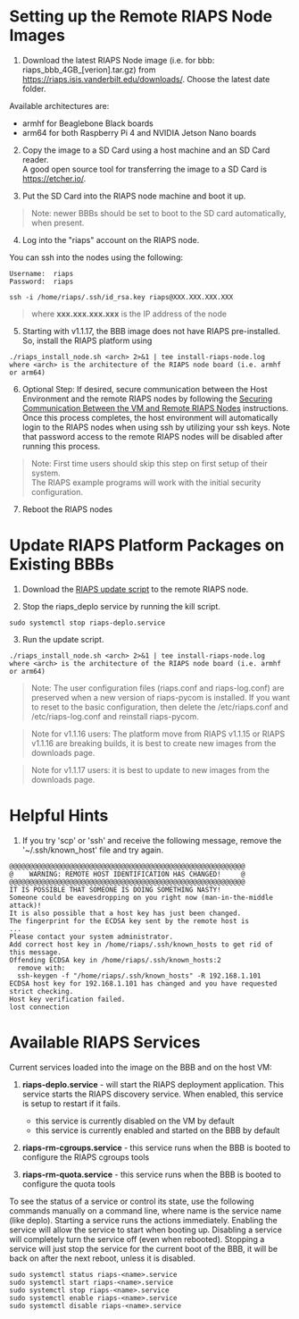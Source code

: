 # Setting up the Remote RIAPS Node Images

1) Download the latest RIAPS Node image (i.e. for bbb: riaps_bbb_4GB_[verion].tar.gz) from
   https://riaps.isis.vanderbilt.edu/downloads/. Choose the latest date folder.

  Available architectures are:
  - armhf for Beaglebone Black boards
  - arm64 for both Raspberry Pi 4 and NVIDIA Jetson Nano boards

2) Copy the image to a SD Card using a host machine and an SD Card reader.  
   A good open source tool for transferring the image to a SD Card is https://etcher.io/.

3) Put the SD Card into the RIAPS node machine and boot it up.  

>Note:  newer BBBs should be set to boot to the SD card automatically, when present.

4) Log into the "riaps" account on the RIAPS node.

 You can ssh into the nodes using the following:

    Username:  riaps
    Password:  riaps

```
ssh -i /home/riaps/.ssh/id_rsa.key riaps@XXX.XXX.XXX.XXX
```
>  where **xxx&#46;xxx&#46;xxx&#46;xxx** is the IP address of the node

5) Starting with v1.1.17, the BBB image does not have RIAPS pre-installed.  So,
   install the RIAPS platform using

```
./riaps_install_node.sh <arch> 2>&1 | tee install-riaps-node.log
where <arch> is the architecture of the RIAPS node board (i.e. armhf or arm64)
```


6) Optional Step:  If desired, secure communication between the Host Environment
   and the remote RIAPS nodes by following the [Securing Communication Between the VM and Remote RIAPS Nodes](../riaps-x86runtime/README.md#secure-comm)
   instructions.  Once this process completes, the host environment will automatically
   login to the RIAPS nodes when using ssh by utilizing your ssh keys.  Note that
   password access to the remote RIAPS nodes will be disabled after running this process.  

> Note:  First time users should skip this step on first setup of their system.  
  The RIAPS example programs will work with the initial security configuration.

7) Reboot the RIAPS nodes

# Update RIAPS Platform Packages on Existing BBBs

1) Download the [RIAPS update script](riaps_install_nodes.sh) to the remote RIAPS node.

2) Stop the riaps_deplo service by running the kill script.

```
sudo systemctl stop riaps-deplo.service
```

3) Run the update script.

```
./riaps_install_node.sh <arch> 2>&1 | tee install-riaps-node.log
where <arch> is the architecture of the RIAPS node board (i.e. armhf or arm64)
```

> Note: The user configuration files (riaps.conf and riaps-log.conf) are preserved
  when a new version of riaps-pycom is installed.  If you want to reset to the
  basic configuration, then delete the /etc/riaps.conf and /etc/riaps-log.conf and
  reinstall riaps-pycom.  

> Note for v1.1.16 users:  The platform move from RIAPS v1.1.15 or RIAPS v1.1.16 are
  breaking builds, it is best to create new images from the downloads page.

> Note for v1.1.17 users: it is best to update to new images from the downloads page.


# Helpful Hints

1. If you try 'scp' or 'ssh' and receive the following message, remove the '~/.ssh/known_host'
   file and try again.

```
@@@@@@@@@@@@@@@@@@@@@@@@@@@@@@@@@@@@@@@@@@@@@@@@@@@@@@@@@@@
@    WARNING: REMOTE HOST IDENTIFICATION HAS CHANGED!     @
@@@@@@@@@@@@@@@@@@@@@@@@@@@@@@@@@@@@@@@@@@@@@@@@@@@@@@@@@@@
IT IS POSSIBLE THAT SOMEONE IS DOING SOMETHING NASTY!
Someone could be eavesdropping on you right now (man-in-the-middle attack)!
It is also possible that a host key has just been changed.
The fingerprint for the ECDSA key sent by the remote host is
...
Please contact your system administrator.
Add correct host key in /home/riaps/.ssh/known_hosts to get rid of this message.
Offending ECDSA key in /home/riaps/.ssh/known_hosts:2
  remove with:
  ssh-keygen -f "/home/riaps/.ssh/known_hosts" -R 192.168.1.101
ECDSA host key for 192.168.1.101 has changed and you have requested strict checking.
Host key verification failed.
lost connection
```

# Available RIAPS Services

Current services loaded into the image on the BBB and on the host VM:

1) **riaps-deplo.service** - will start the RIAPS deployment application.  This
   service starts the RIAPS discovery service.  When enabled, this service is setup
   to restart if it fails.

   - this service is currently disabled on the VM by default
   - this service is currently enabled and started on the BBB by default

2) **riaps-rm-cgroups.service** - this service runs when the BBB is booted to
   configure the RIAPS cgroups tools

3) **riaps-rm-quota.service** - this service runs when the BBB is booted to
   configure the quota tools

To see the status of a service or control its state, use the following commands
manually on a command line, where name is the service name (like deplo).  Starting
a service runs the actions immediately.  Enabling the service will allow the service
to start when booting up.  Disabling a service will completely turn the service
off (even when rebooted).  Stopping a service will just stop the service for the
current boot of the BBB, it will be back on after the next reboot, unless it is disabled.

```
sudo systemctl status riaps-<name>.service
sudo systemctl start riaps-<name>.service
sudo systemctl stop riaps-<name>.service
sudo systemctl enable riaps-<name>.service
sudo systemctl disable riaps-<name>.service
```
